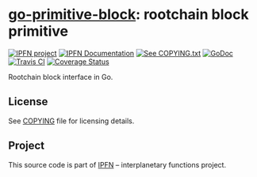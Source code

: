 # [go-primitive-block][block]: rootchain block primitive

[![IPFN project][badge-ipfn]][org-ipfn]
[![IPFN Documentation][badge-docs]][docs]
[![See COPYING.txt][badge-copying]][COPYING]
[![GoDoc][badge-godoc]][godoc-ipfn]
[![Travis CI][badge-ci]][ci]
[![Coverage Status][coverage-badge]][coverage-status]

Rootchain block interface in Go.

## License

See [COPYING][COPYING] file for licensing details.

## Project

This source code is part of [IPFN](https://github.com/ipfn) – interplanetary functions project.

[ci]: https://travis-ci.org/ipfn/go-primitive-block
[docs]: https://docs.ipfn.io/
[COPYING]: https://github.com/ipfn/go-primitive-block/blob/master/COPYING
[badge-ci]: https://travis-ci.org/ipfn/go-primitive-block.svg?branch=master
[badge-copying]: https://img.shields.io/badge/license-Apache%202.0-blue.svg?style=flat-square
[badge-docs]: https://img.shields.io/badge/documentation-IPFN-blue.svg?style=flat-square
[badge-godoc]: https://godoc.org/github.com/ipfn/go-primitive-block/block?status.svg
[badge-ipfn]: https://img.shields.io/badge/project-IPFN-blue.svg?style=flat-square
[coverage-badge]: https://coveralls.io/repos/github/ipfn/go-primitive-block/badge.svg?branch=master
[coverage-status]: https://coveralls.io/github/ipfn/go-primitive-block?branch=master
[org-ipfn]: https://github.com/ipfn
[godoc-ipfn]: https://godoc.org/github.com/ipfn/go-primitive-block/block
[block]: https://github.com/ipfn/go-primitive-block/
